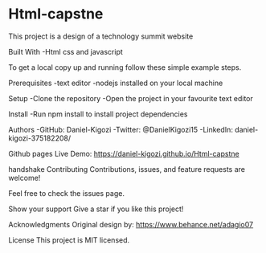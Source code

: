 # Html-capstne
This project is a design of a technology summit website

Built With
-Html css and javascript


To get a local copy up and running follow these simple example steps.

Prerequisites
-text editor -nodejs installed on your local machine 

Setup
-Clone the repository -Open the project in your favourite text editor

Install
-Run npm install to install project dependencies

Authors
-GitHub: Daniel-Kigozi -Twitter: @DanielKigozi15 -LinkedIn: daniel-kigozi-375182208/

Github pages
Live Demo: https://daniel-kigozi.github.io/Html-capstne

handshake Contributing Contributions, issues, and feature requests are welcome!

Feel free to check the issues page.

Show your support
Give a star if you like this project!

Acknowledgments
Original design by: https://www.behance.net/adagio07

License
This project is MIT licensed.